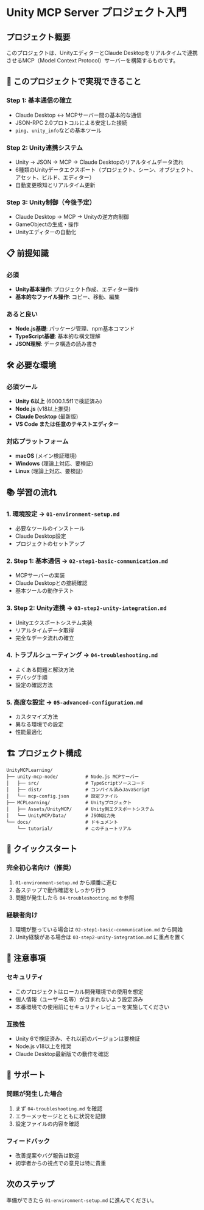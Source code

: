 # Unity MCP Server プロジェクト入門

## プロジェクト概要
このプロジェクトは、UnityエディターとClaude Desktopをリアルタイムで連携させるMCP（Model Context Protocol）サーバーを構築するものです。

## 🎯 このプロジェクトで実現できること

### Step 1: 基本通信の確立
- Claude Desktop ↔ MCPサーバー間の基本的な通信
- JSON-RPC 2.0プロトコルによる安定した接続
- `ping`、`unity_info`などの基本ツール

### Step 2: Unity連携システム
- Unity → JSON → MCP → Claude Desktopのリアルタイムデータ流れ
- 6種類のUnityデータエクスポート（プロジェクト、シーン、オブジェクト、アセット、ビルド、エディター）
- 自動変更検知とリアルタイム更新

### Step 3: Unity制御（今後予定）
- Claude Desktop → MCP → Unityの逆方向制御
- GameObjectの生成・操作
- Unityエディターの自動化

## 📋 前提知識

### 必須
- **Unity基本操作**: プロジェクト作成、エディター操作
- **基本的なファイル操作**: コピー、移動、編集

### あると良い
- **Node.js基礎**: パッケージ管理、npm基本コマンド
- **TypeScript基礎**: 基本的な構文理解
- **JSON理解**: データ構造の読み書き

## 🛠 必要な環境

### 必須ツール
- **Unity 6以上** (6000.1.5f1で検証済み)
- **Node.js** (v18以上推奨)
- **Claude Desktop** (最新版)
- **VS Code または任意のテキストエディター**

### 対応プラットフォーム
- **macOS** (メイン検証環境)
- **Windows** (理論上対応、要検証)
- **Linux** (理論上対応、要検証)

## 📚 学習の流れ

### 1. 環境設定 → `01-environment-setup.md`
- 必要なツールのインストール
- Claude Desktop設定
- プロジェクトのセットアップ

### 2. Step 1: 基本通信 → `02-step1-basic-communication.md`
- MCPサーバーの実装
- Claude Desktopとの接続確認
- 基本ツールの動作テスト

### 3. Step 2: Unity連携 → `03-step2-unity-integration.md`
- Unityエクスポートシステム実装
- リアルタイムデータ取得
- 完全なデータ流れの確立

### 4. トラブルシューティング → `04-troubleshooting.md`
- よくある問題と解決方法
- デバッグ手順
- 設定の確認方法

### 5. 高度な設定 → `05-advanced-configuration.md`
- カスタマイズ方法
- 異なる環境での設定
- 性能最適化

## 🏗 プロジェクト構成

```
UnityMCPLearning/
├── unity-mcp-node/          # Node.js MCPサーバー
│   ├── src/                 # TypeScriptソースコード
│   ├── dist/                # コンパイル済みJavaScript
│   └── mcp-config.json      # 設定ファイル
├── MCPLearning/             # Unityプロジェクト
│   ├── Assets/UnityMCP/     # Unity側エクスポートシステム
│   └── UnityMCP/Data/       # JSON出力先
└── docs/                    # ドキュメント
    └── tutorial/            # このチュートリアル
```

## 🚀 クイックスタート

### 完全初心者向け（推奨）
1. `01-environment-setup.md` から順番に進む
2. 各ステップで動作確認をしっかり行う
3. 問題が発生したら `04-troubleshooting.md` を参照

### 経験者向け
1. 環境が整っている場合は `02-step1-basic-communication.md` から開始
2. Unity経験がある場合は `03-step2-unity-integration.md` に重点を置く

## 📝 注意事項

### セキュリティ
- このプロジェクトはローカル開発環境での使用を想定
- 個人情報（ユーザー名等）が含まれないよう設定済み
- 本番環境での使用前にセキュリティレビューを実施してください

### 互換性
- Unity 6で検証済み、それ以前のバージョンは要検証
- Node.js v18以上を推奨
- Claude Desktop最新版での動作を確認

## 🤝 サポート

### 問題が発生した場合
1. まず `04-troubleshooting.md` を確認
2. エラーメッセージとともに状況を記録
3. 設定ファイルの内容を確認

### フィードバック
- 改善提案やバグ報告は歓迎
- 初学者からの視点での意見は特に貴重

## 次のステップ
準備ができたら `01-environment-setup.md` に進んでください。